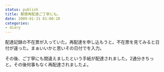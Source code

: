 ```yaml
---
status: publish
title: 郵便再配達ご丁寧にも。
date: 2009-01-31 01:00:10
categories:
- diary
---
```

配達記録の不在票が入っていた。再配達を申し込もうと。不在票を見てみると日付が違った。まぁいいかと思いその日付でを入力。

その後、ご丁寧にも間違えましたという手紙が配達されました。2通分きちっと。その後何事もなく再配達されましたよ。
